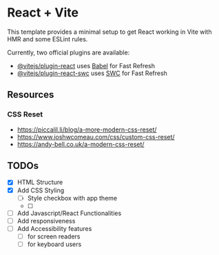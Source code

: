 # React + Vite

This template provides a minimal setup to get React working in Vite with HMR and some ESLint rules.

Currently, two official plugins are available:

- [@vitejs/plugin-react](https://github.com/vitejs/vite-plugin-react/blob/main/packages/plugin-react/README.md) uses [Babel](https://babeljs.io/) for Fast Refresh
- [@vitejs/plugin-react-swc](https://github.com/vitejs/vite-plugin-react-swc) uses [SWC](https://swc.rs/) for Fast Refresh

## Resources
### CSS Reset
- https://piccalil.li/blog/a-more-modern-css-reset/
- https://www.joshwcomeau.com/css/custom-css-reset/
- https://andy-bell.co.uk/a-modern-css-reset/

## TODOs
- [x] HTML Structure
- [x] Add CSS Styling
  - [ ] Style checkbox with app theme
  - [ ]
- [ ] Add Javascript/React Functionalities
- [ ] Add responsiveness
- [ ] Add Accessibility features
  - [ ] for screen readers
  - [ ] for keyboard users
